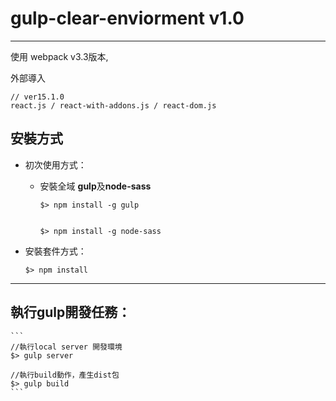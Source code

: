 # gulp-clear-enviorment v1.0

---

使用 webpack v3.3版本,

外部導入

```
// ver15.1.0
react.js / react-with-addons.js / react-dom.js
```

## 安裝方式

- 初次使用方式：

    * 安裝全域 **gulp**及**node-sass**

        ```
        $> npm install -g gulp


        $> npm install -g node-sass

        ```

- 安裝套件方式：

    ```
    $> npm install
    ```

---

## 執行gulp開發任務：

    ```
    //執行local server 開發環境
    $> gulp server

    //執行build動作，產生dist包
    $> gulp build
    ```
